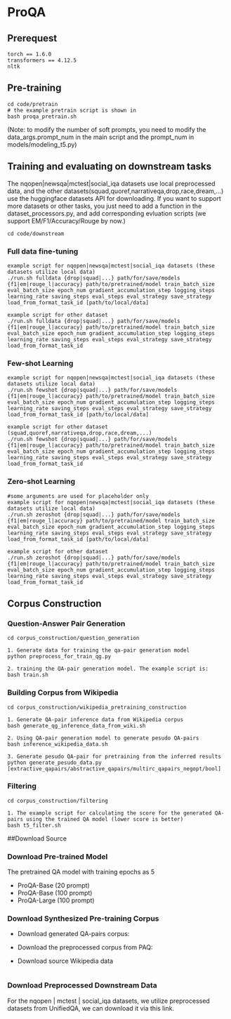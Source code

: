 # ProQA
## Prerequest
```
torch == 1.6.0
transformers == 4.12.5
nltk
```
## Pre-training
```angular2html
cd code/pretrain
# the example pretrain script is shown in
bash proqa_pretrain.sh
```
(Note: to modify the number of soft prompts, you need to modify the data_args.prompt_num in the main script and the prompt_num in models/modeling_t5.py)
## Training and evaluating on downstream tasks
The nqopen|newsqa|mctest|social_iqa datasets use local preprocessed data, and the other datasets(squad,quoref,narrativeqa,drop,race,dream,...) use the huggingface datasets API for downloading.
If you want to support more datasets or other tasks, you just need to add a function in the dataset_processors.py, and add corresponding evluation scripts (we support EM/F1/Accuracy/Rouge by now.)
```angular2html
cd code/downstream
```
### Full data fine-tuning
```
example script for nqopen|newsqa|mctest|social_iqa datasets (these datasets utilize local data)
./run.sh fulldata {drop|squad|...} path/for/save/models {f1|em|rouge_l|accuracy} path/to/pretrained/model train_batch_size eval_batch_size epoch_num gradient_accumulation_step logging_steps learning_rate saving_steps eval_steps eval_strategy save_strategy load_from_format_task_id [path/to/local/data]

example script for other dataset
./run.sh fulldata {drop|squad|...} path/for/save/models {f1|em|rouge_l|accuracy} path/to/pretrained/model train_batch_size eval_batch_size epoch_num gradient_accumulation_step logging_steps learning_rate saving_steps eval_steps eval_strategy save_strategy load_from_format_task_id
```
### Few-shot Learning
```
example script for nqopen|newsqa|mctest|social_iqa datasets (these datasets utilize local data)
./run.sh fewshot {drop|squad|...} path/for/save/models {f1|em|rouge_l|accuracy} path/to/pretrained/model train_batch_size eval_batch_size epoch_num gradient_accumulation_step logging_steps learning_rate saving_steps eval_steps eval_strategy save_strategy load_from_format_task_id [path/to/local/data]

example script for other dataset (squad,quoref,narrativeqa,drop,race,dream,...)
./run.sh fewshot {drop|squad|...} path/for/save/models {f1|em|rouge_l|accuracy} path/to/pretrained/model train_batch_size eval_batch_size epoch_num gradient_accumulation_step logging_steps learning_rate saving_steps eval_steps eval_strategy save_strategy load_from_format_task_id
```
### Zero-shot Learning
```
#some arguments are used for placeholder only
example script for nqopen|newsqa|mctest|social_iqa datasets (these datasets utilize local data)
./run.sh zeroshot {drop|squad|...} path/for/save/models {f1|em|rouge_l|accuracy} path/to/pretrained/model train_batch_size eval_batch_size epoch_num gradient_accumulation_step logging_steps learning_rate saving_steps eval_steps eval_strategy save_strategy load_from_format_task_id [path/to/local/data]

example script for other dataset
./run.sh zeroshot {drop|squad|...} path/for/save/models {f1|em|rouge_l|accuracy} path/to/pretrained/model train_batch_size eval_batch_size epoch_num gradient_accumulation_step logging_steps learning_rate saving_steps eval_steps eval_strategy save_strategy load_from_format_task_id
```
## Corpus Construction

### Question-Answer Pair Generation
```angular2html
cd corpus_construction/question_generation

1. Generate data for training the qa-pair generation model
python preprocess_for_train_qg.py

2. training the QA-pair generation model. The example script is:
bash train.sh
```
### Building Corpus from Wikipedia
```angular2html
cd corpus_construction/wikipedia_pretraining_construction

1. Generate QA-pair inference data from Wikipedia corpus
bash generate_qg_inference_data_from_wiki.sh 

2. Using QA-pair generation model to generate pesudo QA-pairs
bash inference_wikipedia_data.sh

3. Generate pesudo QA-pair for pretraining from the inferred results
python generate_pesudo_data.py [extractive_qapairs/abstractive_qapairs/multirc_qapairs_negopt/bool]
```
### Filtering
```
cd corpus_construction/filtering

1. The example script for calculating the score for the generated QA-pairs using the trained QA model (lower score is better)
bash t5_filter.sh

```
##Download Source
### Download Pre-trained Model

The pretrained QA model with training epochs as 5

- ProQA-Base (20 prompt)
- ProQA-Base (100 prompt)
- ProQA-Large (100 prompt)

### Download Synthesized Pre-training Corpus
- Download generated QA-pairs corpus:
  
- Download the preprocessed corpus from PAQ:

- Download source Wikipedia data
```angular2html

```
### Download Preprocessed Downstream Data
For the nqopen | mctest | social_iqa datasets, we utilize preprocessed datasets from UnifiedQA, we can download it via this link.



